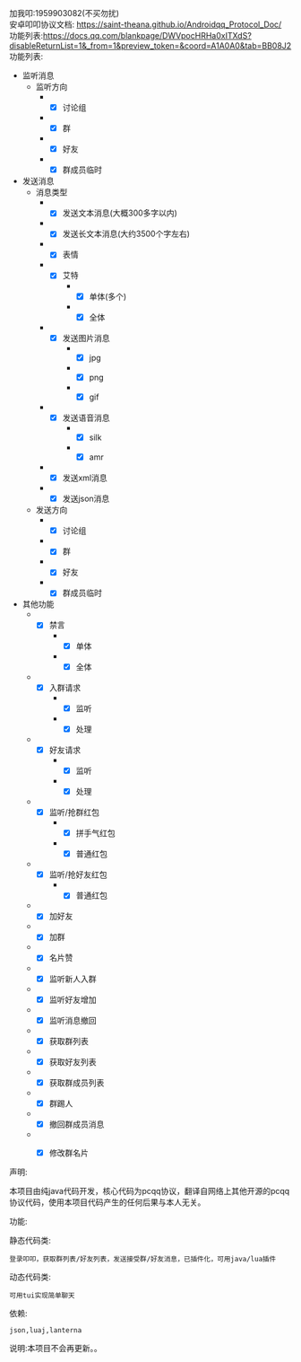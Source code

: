 加我叩:1959903082(不买勿扰)<br>
安卓叩叩协议文档:
https://saint-theana.github.io/Androidqq_Protocol_Doc/<br>
功能列表:https://docs.qq.com/blankpage/DWVpocHRHa0xITXdS?disableReturnList=1&_from=1&preview_token=&coord=A1A0A0&tab=BB08J2<br>
功能列表:
* 监听消息
    * 监听方向
        * - [x] 讨论组
        * - [x] 群
        * - [x] 好友
        * - [x] 群成员临时

* 发送消息
    * 消息类型
        * - [x] 发送文本消息(大概300多字以内)
        * - [x] 发送长文本消息(大约3500个字左右)
        * - [x] 表情
        * - [x] 艾特
            * - [x] 单体(多个)
            * - [x] 全体
        * - [x] 发送图片消息
            * - [x] jpg
            * - [x] png
            * - [x] gif
        * - [x] 发送语音消息
            * - [x] silk
            * - [x] amr
        * - [x] 发送xml消息
        * - [x] 发送json消息
    * 发送方向
        * - [x] 讨论组
        * - [x] 群
        * - [x] 好友
        * - [x] 群成员临时
        
* 其他功能
    * - [x] 禁言
        * - [x] 单体
        * - [x] 全体
    * - [x] 入群请求
        * - [x] 监听
        * - [x] 处理
    * - [x] 好友请求
        * - [x] 监听
        * - [x] 处理
    * - [x] 监听/抢群红包
        * - [x] 拼手气红包
        * - [x] 普通红包
    * - [x] 监听/抢好友红包
        * - [x] 普通红包
    * - [x] 加好友
    * - [x] 加群
    * - [x] 名片赞
    * - [x] 监听新人入群
    * - [x] 监听好友增加
    * - [x] 监听消息撤回
    * - [x] 获取群列表
    * - [x] 获取好友列表
    * - [x] 获取群成员列表
    * - [x] 群踢人
    * - [x] 撤回群成员消息
    * - [x] 修改群名片

  

声明:

本项目由纯java代码开发，核心代码为pcqq协议，翻译自网络上其他开源的pcqq协议代码，使用本项目代码产生的任何后果与本人无关。

功能:

  静态代码类:

    登录叩叩，获取群列表/好友列表，发送接受群/好友消息，已插件化，可用java/lua插件
  动态代码类:

    可用tui实现简单聊天

依赖:

    json,luaj,lanterna


说明:本项目不会再更新。。

